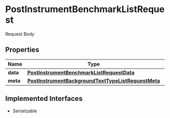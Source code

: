 

# PostInstrumentBenchmarkListRequest

Request Body

## Properties

Name | Type | Description | Notes
------------ | ------------- | ------------- | -------------
**data** | [**PostInstrumentBenchmarkListRequestData**](PostInstrumentBenchmarkListRequestData.md) |  |  [optional]
**meta** | [**PostInstrumentBackgroundTextTypeListRequestMeta**](PostInstrumentBackgroundTextTypeListRequestMeta.md) |  |  [optional]


## Implemented Interfaces

* Serializable


